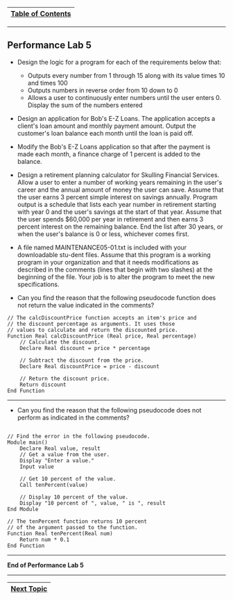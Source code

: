 |[Table of Contents](/00-Table-of-Contents.md)|
|---|

---

## Performance Lab 5

* Design the logic for a program for each of the requirements below that:
  * Outputs every number from 1 through 15 along with its value times 10 and times 100 
  * Outputs numbers in reverse order from 10 down to 0 
  * Allows a user to continuously enter numbers until the user enters 0. Display the sum of the numbers entered

* Design an application for Bob's E-Z Loans. The application accepts a client's loan amount and monthly payment amount. Output the customer's loan balance each month until the loan is paid off. 

* Modify the Bob's E-Z Loans application so that after the payment is made each month, a finance charge of 1 percent is added to the balance. 

* Design a retirement planning calculator for Skulling Financial Services. Allow a user to enter a number of working years remaining in the user's career and the annual amount of money the user can save. Assume that the user earns 3 percent simple interest on savings annually. Program output is a schedule that lists each year number in retirement starting with year 0 and the user's savings at the start of that year. Assume that the user spends $60,000 per year in retirement and then earns 3 percent interest on the remaining balance. End the list after 30 years, or when the user's balance is 0 or less, whichever comes first. 

* A file named MAINTENANCE05-01.txt is included with your downloadable stu-dent files. Assume that this program is a working program in your organization and that it needs modifications as described in the comments (lines that begin with two slashes) at the beginning of the file. Your job is to alter the program to meet the new specifications. 

* Can you find the reason that the following pseudocode function does not return the value indicated in the comments? 

```
// The calcDiscountPrice function accepts an item's price and 
// the discount percentage as arguments. It uses those 
// values to calculate and return the discounted price. 
Function Real calcDiscountPrice (Real price, Real percentage) 
    // Calculate the discount. 
    Declare Real discount = price * percentage 
    
    // Subtract the discount from the price.
    Declare Real discountPrice = price - discount 

    // Return the discount price. 
    Return discount 
End Function

```

---

* Can you find the reason that the following pseudocode does not perform as indicated in the comments? 

```

// Find the error in the following pseudocode. 
Module main() 
    Declare Real value, result
    // Get a value from the user.
    Display "Enter a value."
    Input value 
    
    // Get 10 percent of the value. 
    Call tenPercent(value)
    
    // Display 10 percent of the value. 
    Display "10 percent of ", value, " is ", result 
End Module

// The tenPercent function returns 10 percent 
// of the argument passed to the function. 
Function Real tenPercent(Real num) 
    Return num * 0.1 
End Function

```

---

**End of Performance Lab 5**

---

|[Next Topic](/01_pseudocode/06_Arrays.md)|
|---|
